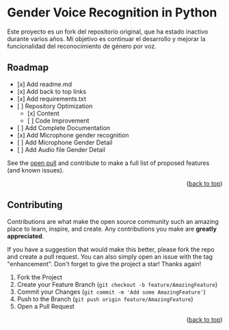 <!-- Improved compatibility of back to top link: See:-->

<a name="readme-top"></a>

# Gender Voice Recognition in Python

Este proyecto es un fork del repositorio original, que ha estado inactivo durante varios años. Mi objetivo es continuar el desarrollo y mejorar la funcionalidad del reconocimiento de género por voz.

<!-- ROADMAP -->

## Roadmap

-    [x] Add readme.md
-    [x] Add back to top links
-    [x] Add requirements.txt
-    [ ] Repository Optimization
     -    [x] Content
     -    [ ] Code Improvement
-    [ ] Add Complete Documentation
-    [x] Add Microphone gender recognition
-    [ ] Add Microphone Gender Detail
-    [ ] Add Audio file Gender Detail

See the [open pull](https://github.com/gabiru05/Gender-Voice-Recognition-in-Python/pulls) and contribute to make a full list of proposed features (and known issues).

<p align="right">(<a href="#readme-top">back to top</a>)</p>


<!-- CONTRIBUTING -->
## Contributing

Contributions are what make the open source community such an amazing place to learn, inspire, and create. Any contributions you make are **greatly appreciated**.

If you have a suggestion that would make this better, please fork the repo and create a pull request. You can also simply open an issue with the tag "enhancement".
Don't forget to give the project a star! Thanks again!

1. Fork the Project
2. Create your Feature Branch (`git checkout -b feature/AmazingFeature`)
3. Commit your Changes (`git commit -m 'Add some AmazingFeature'`)
4. Push to the Branch (`git push origin feature/AmazingFeature`)
5. Open a Pull Request

<p align="right">(<a href="#readme-top">back to top</a>)</p>
